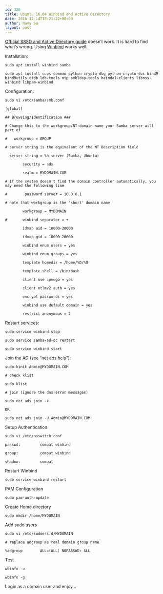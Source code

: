 ```yaml
---
id: 326
title: Ubuntu 16.04 Winbind and Active Directory
date: 2016-12-14T15:21:22+00:00
author: Navy Su
layout: post
---
```

<a href="https://help.ubuntu.com/lts/serverguide/sssd-ad.html" target="_blank">Official SSSD and Active Directory guide</a> doesn&#8217;t work. It is hard to find what&#8217;s wrong. Using <a href="https://help.ubuntu.com/community/ActiveDirectoryWinbindHowto" target="_blank">Winbind</a> works well.

Installation:

~~~shell
sudo apt install winbind samba

sudo apt install cups-common python-crypto-dbg python-crypto-doc bind9 bind9utils ctdb ldb-tools ntp smbldap-tools heimdal-clients libnss-winbind libpam-winbind
~~~

Configuration:

~~~shell
sudo vi /etc/samba/smb.conf
~~~

~~~shell
[global]

## Browsing/Identification ###

# Change this to the workgroup/NT-domain name your Samba server will part of

#   workgroup = GROUP

# server string is the equivalent of the NT Description field

  server string = %h server (Samba, Ubuntu)

        security = ads

        realm = MYDOMAIN.COM

# If the system doesn't find the domain controller automatically, you may need the following line

#        password server = 10.0.0.1

# note that workgroup is the 'short' domain name

        workgroup = MYDOMAIN

#       winbind separator = +

        idmap uid = 10000-20000

        idmap gid = 10000-20000

        winbind enum users = yes

        winbind enum groups = yes

        template homedir = /home/%D/%U

        template shell = /bin/bash

        client use spnego = yes

        client ntlmv2 auth = yes

        encrypt passwords = yes

        winbind use default domain = yes

        restrict anonymous = 2
~~~

Restart services:

~~~shell
sudo service winbind stop

sudo service samba-ad-dc restart

sudo service winbind start
~~~

Join the AD (see &#8220;net ads help&#8221;):

~~~shell
sudo kinit Admin@MYDOMAIN.COM

# check klist

sudo klist

# join (ignore the dns error messages)

sudo net ads join -k

OR

sudo net ads join -U Admin@MYDOMAIN.COM
~~~

Setup Authentication
  

~~~shell
sudo vi /etc/nsswitch.conf

~~~

~~~shell
passwd:         compat winbind

group:          compat winbind

shadow:         compat

~~~

Restart Winbind

~~~shell
sudo service winbind restart

~~~

PAM Configuration
  

~~~shell
sudo pam-auth-update

~~~

Create Home directory
  

~~~shell
sudo mkdir /home/MYDOMAIN

~~~

Add sudo users
  

~~~shell
sudo vi /etc/sudoers.d/MYDOMAIN

~~~

~~~shell
# replace adgroup as real domain group name

%adgroup        ALL=(ALL) NOPASSWD: ALL

~~~

Test
  

~~~shell
wbinfo -u

wbinfo -g

~~~

Login as a domain user and enjoy&#8230;